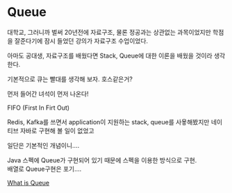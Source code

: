 # Queue

대학교, 그러니까 벌써 20년전에 자료구조, 물론 정공과는 상관없는 과목이었지만 학점을 잘준다기에 잠시 들었던 강의가 자료구조 수업이었다.    
    
아마도 공대생, 자료구조를 배웠다면 Stack, Queue에 대한 이론을 배웠을 것이라 생각한다.    
    
기본적으로 큐는 빨대를 생각해 보자. 호스같은거?    
    
먼저 들어간 녀석이 먼저 나온다!    

FIFO (First In Firt Out)    
    
    
Redis, Kafka를 쓰면서 application이 지원하는 stack, queue를 사욯해봤지만 네이티브 자바로 구현해 볼 일이 없었고     
    
일단은 기본적인 개념이니....    
    
    
Java 스펙에 Queue가 구현되어 있기 때문에 스펙을 이용한 방식으로 구현.     
배열로 Queue구현은 포기....     
        
        
[What is Queue](https://ko.wikipedia.org/wiki/%ED%81%90_(%EC%9E%90%EB%A3%8C_%EA%B5%AC%EC%A1%B0))